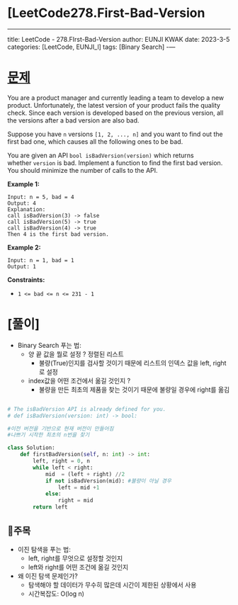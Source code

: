 # [LeetCode278.First-Bad-Version

---
title: LeetCode - 278.FIrst-Bad-Version
author: EUNJI KWAK
date: 2023-3-5
categories: [LeetCode, EUNJI_l]
tags: [Binary Search]
-—

# [문제]([https://leetcode.com/problems/first-bad-version/?envType=study-plan&id=algorithm-i](https://leetcode.com/problems/first-bad-version/?envType=study-plan&id=algorithm-i))

You are a product manager and currently leading a team to develop a new product. Unfortunately, the latest version of your product fails the quality check. Since each version is developed based on the previous version, all the versions after a bad version are also bad.

Suppose you have `n` versions `[1, 2, ..., n]` and you want to find out the first bad one, which causes all the following ones to be bad.

You are given an API `bool isBadVersion(version)` which returns whether `version` is bad. Implement a function to find the first bad version. You should minimize the number of calls to the API.

**Example 1:**

```
Input: n = 5, bad = 4
Output: 4
Explanation:
call isBadVersion(3) -> false
call isBadVersion(5) -> true
call isBadVersion(4) -> true
Then 4 is the first bad version.
```

**Example 2:**

```
Input: n = 1, bad = 1
Output: 1
```

**Constraints:**

- `1 <= bad <= n <= 231 - 1`

# [풀이]

- Binary Search 푸는 법:
    - 양 끝 값을 뭘로 설정 ? 정렬된 리스트
        - 불량(True)인지를 검사할 것이기 때문에 리스트의 인덱스 값을 left, right로 설정
    - index값을 어떤 조건에서 옮길 것인지 ?
        - 불량을 만든 최초의 제품을 찾는 것이기 때문에 불량일 경우에 right를 옮김

```python

# The isBadVersion API is already defined for you.
# def isBadVersion(version: int) -> bool:

#이전 버전을 기반으로 현재 버전이 만들어짐
#나쁘기 시작한 최초의 n번을 찾기

class Solution:
    def firstBadVersion(self, n: int) -> int:
        left, right = 0, n
        while left < right:
            mid  = (left + right) //2
            if not isBadVersion(mid): #불량이 아닐 경우
                left = mid +1
            else:
                right = mid
        return left
```

## 📌주목

- 이진 탐색을 푸는 법:
    - left, right를 무엇으로 설정할 것인지
    - left와 right를 어떤 조건에 옮길 것인지
- 왜 이진 탐색 문제인가?
    - 탐색해야 할 데이터가 무수히 많은데 시간이 제한된 상황에서 사용
    - 시간복잡도: O(log n)